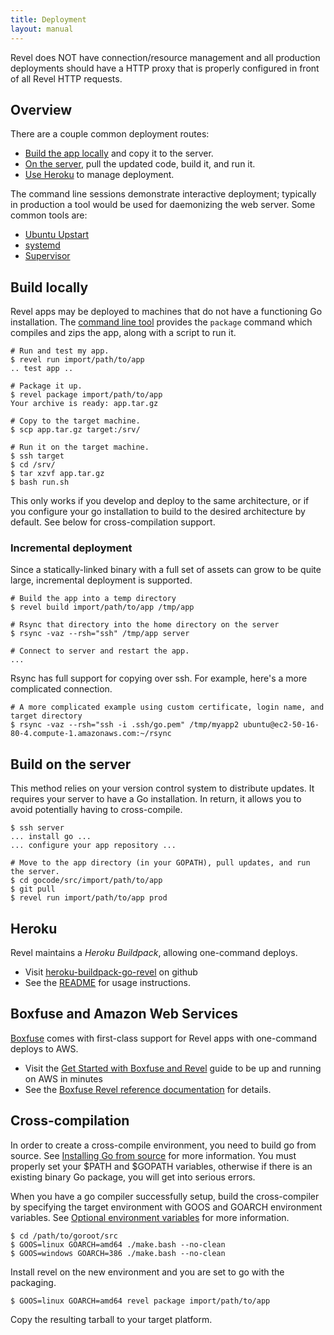 ```yaml
---
title: Deployment
layout: manual
---
```


<div class="alert alert-success">
Revel does NOT have connection/resource management and all production deployments 
should have a HTTP proxy that is properly configured in front of all Revel HTTP requests.
</div>

## Overview

There are a couple common deployment routes:

* [Build the app locally](#build-local) and copy it to the server.
* [On the server](#build-server), pull the updated code, build it, and run it.
* [Use Heroku](#heroku) to manage deployment.

The command line sessions demonstrate interactive deployment; typically in production
 a tool would be used for daemonizing the web server.  Some common tools are:

* [Ubuntu Upstart](http://upstart.ubuntu.com)
* [systemd](http://www.freedesktop.org/wiki/Software/systemd)
* [Supervisor](http://supervisord.org/)

<a name="build-local"></a>

## Build locally

Revel apps may be deployed to machines that do not have a functioning Go
installation.  The [command line tool](tool.html) provides the `package` command
which compiles and zips the app, along with a script to run it.

	# Run and test my app.
	$ revel run import/path/to/app
	.. test app ..

	# Package it up.
	$ revel package import/path/to/app
	Your archive is ready: app.tar.gz

	# Copy to the target machine.
	$ scp app.tar.gz target:/srv/

	# Run it on the target machine.
	$ ssh target
	$ cd /srv/
    $ tar xzvf app.tar.gz
	$ bash run.sh

This only works if you develop and deploy to the same architecture, or if you configure your go
installation to build to the desired architecture by default. See below for cross-compilation support.

### Incremental deployment

Since a statically-linked binary with a full set of assets can grow to be quite
large, incremental deployment is supported.

    # Build the app into a temp directory
    $ revel build import/path/to/app /tmp/app

    # Rsync that directory into the home directory on the server
    $ rsync -vaz --rsh="ssh" /tmp/app server

    # Connect to server and restart the app.
    ...

Rsync has full support for copying over ssh.  For example, here's a more complicated connection.

    # A more complicated example using custom certificate, login name, and target directory
    $ rsync -vaz --rsh="ssh -i .ssh/go.pem" /tmp/myapp2 ubuntu@ec2-50-16-80-4.compute-1.amazonaws.com:~/rsync

<a name="build-server"></a>

## Build on the server

This method relies on your version control system to distribute updates.  It
requires your server to have a Go installation.  In return, it allows you to
avoid potentially having to cross-compile.

    $ ssh server
    ... install go ...
    ... configure your app repository ...

    # Move to the app directory (in your GOPATH), pull updates, and run the server.
    $ cd gocode/src/import/path/to/app
    $ git pull
    $ revel run import/path/to/app prod

    
<a name="heroku"></a>
    
## Heroku

Revel maintains a *Heroku Buildpack*, allowing one-command deploys.

- Visit [heroku-buildpack-go-revel](https://github.com/revel/heroku-buildpack-go-revel) on github
- See the [README](https://github.com/revel/heroku-buildpack-go-revel/blob/master/README.md) for usage instructions.


## Boxfuse and Amazon Web Services

[Boxfuse](https://boxfuse.com) comes with first-class support for Revel apps with one-command deploys to AWS.

- Visit the [Get Started with Boxfuse and Revel](https://boxfuse.com/getstarted/revel) guide to be up and running on AWS in minutes
- See the [Boxfuse Revel reference documentation](https://boxfuse.com/docs/payloads/revel) for details.


## Cross-compilation

In order to create a cross-compile environment, you need to build go from source.
See
[Installing Go from source](http://golang.org/doc/install/source)
for more information.
You must properly set your $PATH and $GOPATH variables, otherwise if there is an existing
binary Go package, you will get into serious errors.

When you have a go compiler successfully setup, build the cross-compiler by
specifying the target environment with GOOS and GOARCH environment variables. See
[Optional environment variables](http://golang.org/doc/install/source#environment)
for more information.

    $ cd /path/to/goroot/src
    $ GOOS=linux GOARCH=amd64 ./make.bash --no-clean
    $ GOOS=windows GOARCH=386 ./make.bash --no-clean

Install revel on the new environment and you are set to go with the packaging.

    $ GOOS=linux GOARCH=amd64 revel package import/path/to/app

Copy the resulting tarball to your target platform.

